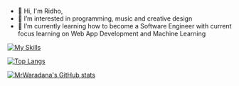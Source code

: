 - 👋 Hi, I'm Ridho,
- 👀 I’m interested in programming, music and creative design
- 🌱 I’m currently learning how to become a Software Engineer with current focus learning on Web App Development and Machine Learning


<!---
MrWaradana/MrWaradana is a ✨ special ✨ repository because its `README.md` (this file) appears on your GitHub profile.
You can click the Preview link to take a look at your changes.
--->

<!-- <p align="center">
  <a href="https://skillicons.dev">
    <img src="https://skillicons.dev/icons?i=figma,tailwind,nextjs,ts,javascript,laravel,vscode,py" />
  </a>
</p> -->
[![My Skills](https://skillicons.dev/icons?i=figma,tailwind,nextjs,ts,js,laravel,vscode,py)](#)

[![Top Langs](https://github-readme-stats.vercel.app/api/top-langs/?username=MrWaradana&count_private=true&layout=compact&show_icons=true&theme=dark#gh-dark-mode-only&hide=ruby,shell)](https://github.com/anuraghazra/github-readme-stats)

[![MrWaradana's GitHub stats](https://github-readme-stats.vercel.app/api?username=MrWaradana&count_private=true&hide=prs,issues,contribs&show_icons=true&theme=dark#gh-dark-mode-only)
](https://github.com/anuraghazra/github-readme-stats)




